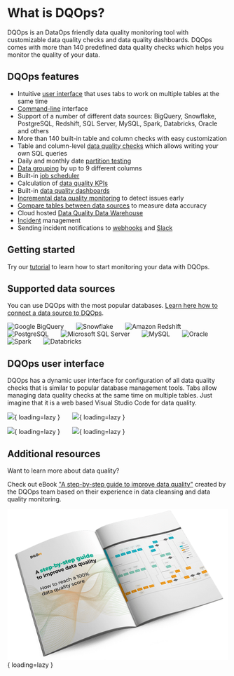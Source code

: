 # What is DQOps?

DQOps is an DataOps friendly data quality monitoring tool with customizable data quality checks and data quality dashboards.
DQOps comes with more than 140 predefined data quality checks which helps you monitor the quality of your data.

## DQOps features
- Intuitive [user interface](dqo-concepts/user-interface-overview.md) that uses tabs
  to work on multiple tables at the same time
- [Command-line](dqo-concepts/command-line-interface.md) interface
- Support of a number of different data sources: BigQuery, Snowflake, PostgreSQL, Redshift, SQL Server, MySQL, Spark, Databricks, Oracle and others
- More than 140 built-in table and column checks with easy customization
- Table and column-level [data quality checks](dqo-concepts/definition-of-data-quality-checks/index.md) which allows writing your own SQL queries
- Daily and monthly date [partition testing](dqo-concepts/definition-of-data-quality-checks/partition-checks.md)
- [Data grouping](dqo-concepts/measuring-data-quality-with-data-grouping.md) by up to 9 different columns
- Built-in [job scheduler](working-with-dqo/configure-scheduling-of-data-quality-checks/index.md)
- Calculation of [data quality KPIs](dqo-concepts/definition-of-data-quality-kpis.md)
- Built-in [data quality dashboards](dqo-concepts/types-of-data-quality-dashboards.md)
- [Incremental data quality monitoring](dqo-concepts/incremental-data-quality-monitoring.md) to detect issues early
- [Compare tables between data sources](working-with-dqo/compare-tables-between-data-sources.md) to measure data accuracy
- Cloud hosted [Data Quality Data Warehouse](dqo-concepts/architecture/dqops-architecture.md#data-quality-data-warehouse)
- [Incident](working-with-dqo/managing-data-quality-incidents-with-dqops.md) management
- Sending incident notifications to [webhooks](./integrations/webhooks/index.md) and [Slack](./integrations/slack/configuring-slack-notifications.md)

## Getting started

Try our [tutorial](./getting-started/index.md) to learn how to start monitoring your data with DQOps.

## Supported data sources

You can use DQOps with the most popular databases. [Learn here how to connect a data source to DQOps](./data-sources/index.md).

![Google BigQuery](https://dqops.com/docs/images/connections/google-bigquery.png)
&nbsp; &nbsp; &nbsp; ![Snowflake](https://dqops.com/docs/images/connections/snowflake.png)
&nbsp; &nbsp; &nbsp; ![Amazon Redshift](https://dqops.com/docs/images/connections/amazon-redshift.png)
&nbsp; &nbsp; &nbsp; ![PostgreSQL](https://dqops.com/docs/images/connections/postgresql.png)
&nbsp; &nbsp; &nbsp; ![Microsoft SQL Server](https://dqops.com/docs/images/connections/microsoft-sql-server.png)
&nbsp; &nbsp; &nbsp; ![MySQL](https://dqops.com/docs/images/connections/mysql.png)
&nbsp; &nbsp; &nbsp; ![Oracle](https://dqops.com/docs/images/connections/oracle2.png)
&nbsp; &nbsp; &nbsp; ![Spark](https://dqops.com/docs/images/connections/spark.png)
&nbsp; &nbsp; &nbsp; ![Databricks](https://dqops.com/docs/images/connections/databricks.png)


## DQOps user interface

DQOps has a dynamic user interface for configuration of all data quality checks that is similar to popular database management tools.
Tabs allow managing data quality checks at the same time on multiple tables. Just imagine that it is a web based
Visual Studio Code for data quality. 

![](https://dqops.com/docs/images/dqo-screen1.png){ loading=lazy } &nbsp; &nbsp; &nbsp; ![](https://dqops.com/docs/images/dqo-screen2.png){ loading=lazy }


![](https://dqops.com/docs/images/dqo-screen3.png){ loading=lazy } &nbsp; &nbsp; &nbsp; ![](https://dqops.com/docs/images/dqo-screen4.png){ loading=lazy } 

## Additional resources

Want to learn more about data quality? 

Check out eBook ["A step-by-step guide to improve data quality"](https://dqops.com/dqo_ebook_a_step-by-step_guide_to_improve_data_quality-2/)
created by the DQOps team based on their experience in data cleansing and data quality monitoring.

![A step-by-step guide to improve data quality](./images/dqops-ebook-open-with-process.png "A step-by-step guide to improve data quality"){ loading=lazy }

